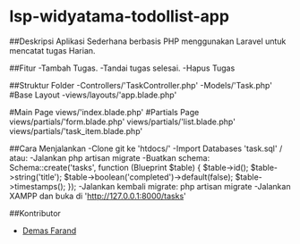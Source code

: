 # lsp-widyatama-todollist-app

##Deskripsi
Aplikasi Sederhana berbasis PHP menggunakan Laravel untuk mencatat tugas Harian.

##Fitur
-Tambah Tugas.
-Tandai tugas selesai.
-Hapus Tugas

##Struktur Folder
-Controllers/'TaskController.php'
-Models/'Task.php'
#Base Layout
-views/layouts/'app.blade.php'

#Main Page
views/'index.blade.php'
#Partials Page
views/partials/'form.blade.php'
views/partials/'list.blade.php'
views/partials/'task_item.blade.php'

##Cara Menjalankan
-Clone git ke 'htdocs/'
-Import Databases 'task.sql' / atau:
-Jalankan php artisan migrate
-Buatkan schema:  Schema::create('tasks', function (Blueprint $table) {
        $table->id();
        $table->string('title');
        $table->boolean('completed')->default(false);
        $table->timestamps();
    });
-Jalankan kembali migrate: php artisan migrate
-Jalankan XAMPP dan buka di 'http://127.0.0.1:8000/tasks'

##Kontributor
- [Demas Farand](https://github.com/demas-farand)
